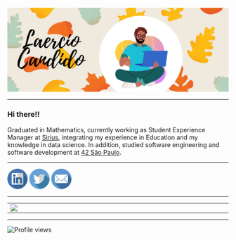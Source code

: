![Representação de Laercio sentado de pernas cruzadas com um notebook na mão em um fundo com folhas](https://github.com/LaercioCandido/LaercioCandido/blob/main/capa.png)

-------

### Hi there!!

Graduated in Mathematics, currently working as Student Experience Manager at <a href="https://www.sirius.education/">Sirius</a>, integrating my experience in Education and my knowledge in data science. In addition, studied software engineering and software development at <a href="https://www.42sp.org.br/">42 São Paulo</a>.

-------

<a href="https://www.linkedin.com/in/laerciocandido"><img src="https://github.com/LaercioCandido/LaercioCandido/blob/main/linkedin.png" alt="link pro linkedin" width="46"></img></a>
<a href="https://www.twitter.com/lahhalcandido"><img src="https://github.com/LaercioCandido/LaercioCandido/blob/main/twitter.png" alt="link pro twitter" width="46"></img></a>
<a href="mailto:lcs_junior@yahoo.com.br"><img src="https://github.com/LaercioCandido/LaercioCandido/blob/main/email.png" alt="mande-me um email" width="46"></img></a>


--------

<center>
<table>
    <tr>
        <td><img width="495px" align="left" src="https://github-readme-stats.vercel.app/api?username=laerciocandido&hide=prs,issues&theme=buefy"/></td>
        <td><img width="400px" align="left" src="https://github-readme-stats.vercel.app/api/top-langs/?username=laerciocandido&theme=buefy" /></td>
    </tr>   
</table>
</center>

--------


![Profile views](https://komarev.com/ghpvc/?username=laerciocandido&color=blue&style=flat)

